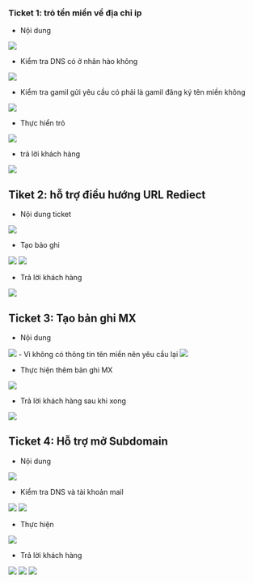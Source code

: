 ### Ticket 1: trỏ tền miền về địa chỉ ip
- Nội dung 
<img src="img/302 (4).png">

- Kiểm tra DNS có ở nhân hào không 

<img src="img/302 (1).png">


- Kiểm tra gamil gửi yêu cầu có phải là gamil đăng ký tên miền không 

<img src="img/302 (2).png">

- Thực hiển trỏ 


<img src="img/302 (3).png">

- trả lời khách hàng 

<img src="img/302 (5).png">


## Tiket 2: hỗ trợ điều hướng URL Rediect
- Nội dung ticket

<img src="img/302 (5).png">

- Tạo bảo ghi

<img src="img/302 (6).png">

<img src="img/302 (7).png">

- Trả lời khách hàng 

<img src="img/302 (8).png">

## Ticket 3: Tạo bản ghi MX
- Nội dung 

<img src="img/302 (10).png">
- Vì không có thông tin tên miền nên yêu cầu lại

<img src="img/302 (11).png">

- Thực hiện thêm bản ghi MX 

<img src="img/302 (12).png">

- Trả lời khách hàng sau khi xong 

<img src="img/302 (13).png">

## Ticket 4: Hỗ trợ mở Subdomain
- Nội dung 

<img src="img/302 (15).png">

- Kiểm tra DNS và tài khoản mail

<img src="img/302 (16).png">
<img src="img/302 (17).png">

- Thực hiện 

<img src="img/302 (18).png">

- Trả lời khách hàng 



<img src="img/302 (18).png">
<img src="img/302 (19).png">
<img src="img/302 (20).png">